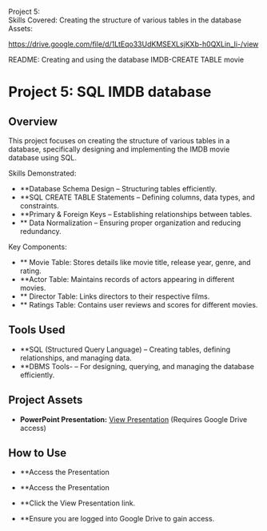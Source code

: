 Project 5:  
Skills Covered: Creating the structure of various tables in the database
Assets:

https://drive.google.com/file/d/1LtEqo33UdKMSEXLsjKXb-h0QXLin_Ii-/view

README: Creating and using the database IMDB-CREATE TABLE movie

# Project 5: SQL IMDB database

## Overview

This project focuses on creating the structure of various tables in a database, specifically designing and implementing the IMDB movie database using SQL.

Skills Demonstrated:

* **Database Schema Design – Structuring tables efficiently.
* **SQL CREATE TABLE Statements – Defining columns, data types, and constraints.
* **Primary & Foreign Keys – Establishing relationships between tables.
* ** Data Normalization – Ensuring proper organization and reducing redundancy.

Key Components:

* ** Movie Table: Stores details like movie title, release year, genre, and rating.
* **Actor Table: Maintains records of actors appearing in different movies.
* ** Director Table: Links directors to their respective films.
* ** Ratings Table: Contains user reviews and scores for different movies.

##  Tools Used

* **SQL (Structured Query Language) – Creating tables, defining relationships, and managing data.
* **DBMS Tools- – For designing, querying, and managing the database efficiently.

## Project Assets

* **PowerPoint Presentation:** [View Presentation](https://drive.google.com/file/d/1LtEqo33UdKMSEXLsjKXb-h0QXLin_Ii-/view) (Requires Google Drive access)

## How to Use

* **Access the Presentation

* **Access the Presentation
* **Click the View Presentation link.
* **Ensure you are logged into Google Drive to gain access.






